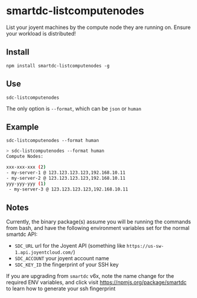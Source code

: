 # smartdc-listcomputenodes
List your joyent machines by the compute node they are running on.  Ensure your workload is distributed!

## Install
`npm install smartdc-listcomputenodes -g`

## Use 
`sdc-listcomputenodes`

The only option is `--format`, which can be `json` or `human`

## Example

`sdc-listcomputenodes --format human`

```bash
> sdc-listcomputenodes --format human
Compute Nodes:

xxx-xxx-xxx (2)
- my-server-1 @ 123.123.123.123,192.168.10.11
- my-server-2 @ 123.123.123.123,192.168.10.11
yyy-yyy-yyy (1)
 - my-server-3 @ 123.123.123.123,192.168.10.11

```

## Notes

Currently, the binary package(s) assume you will be running the commands from bash, and have the following environment variables set for the normal smartdc API:

 - `SDC_URL` url for the Joyent API (something like `https://us-sw-1.api.joyentcloud.com/`)
 - `SDC_ACCOUNT` your joyent account name
 - `SDC_KEY_ID` the fingerprint of your SSH key

If you are upgrading from `smartdc` v6x, note the name change for the required ENV variables, and click visit https://npmjs.org/package/smartdc to learn how to generate your ssh fingerprint
